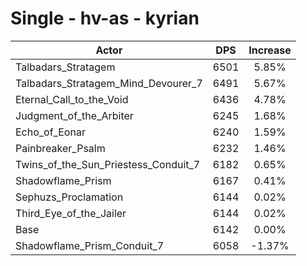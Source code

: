 # Single - hv-as - kyrian
| Actor | DPS | Increase |
|---|:---:|:---:|
|Talbadars_Stratagem|6501|5.85%|
|Talbadars_Stratagem_Mind_Devourer_7|6491|5.67%|
|Eternal_Call_to_the_Void|6436|4.78%|
|Judgment_of_the_Arbiter|6245|1.68%|
|Echo_of_Eonar|6240|1.59%|
|Painbreaker_Psalm|6232|1.46%|
|Twins_of_the_Sun_Priestess_Conduit_7|6182|0.65%|
|Shadowflame_Prism|6167|0.41%|
|Sephuzs_Proclamation|6144|0.02%|
|Third_Eye_of_the_Jailer|6144|0.02%|
|Base|6142|0.00%|
|Shadowflame_Prism_Conduit_7|6058|-1.37%|
